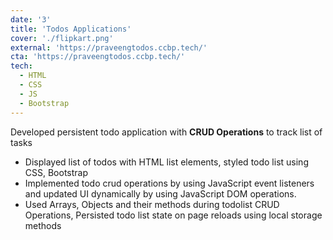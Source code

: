 ```yaml
---
date: '3'
title: 'Todos Applications'
cover: './flipkart.png'
external: 'https://praveengtodos.ccbp.tech/'
cta: 'https://praveengtodos.ccbp.tech/'
tech:
  - HTML
  - CSS
  - JS
  - Bootstrap
---
```

Developed persistent todo application with **CRUD Operations** to track list of tasks
- Displayed list of todos with HTML list elements, styled todo list using CSS, Bootstrap
- Implemented todo crud operations by using JavaScript event listeners and updated UI dynamically by
using JavaScript DOM operations.
- Used Arrays, Objects and their methods during todolist CRUD Operations, Persisted todo list state on
page reloads using local storage methods
